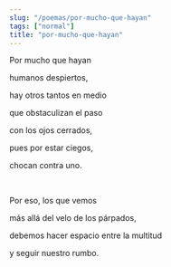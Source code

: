```yaml
---
slug: "/poemas/por-mucho-que-hayan"
tags: ["normal"]
title: "por-mucho-que-hayan"
---
```

Por mucho que hayan

humanos despiertos,

hay otros tantos en medio

que obstaculizan el paso

con los ojos cerrados,

pues por estar ciegos,

chocan contra uno.

&nbsp;

Por eso, los que vemos

más allá del velo de los párpados,

debemos hacer espacio entre la multitud

y seguir nuestro rumbo.
